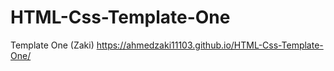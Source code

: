 # HTML-Css-Template-One
Template One (Zaki)
https://ahmedzaki11103.github.io/HTML-Css-Template-One/
